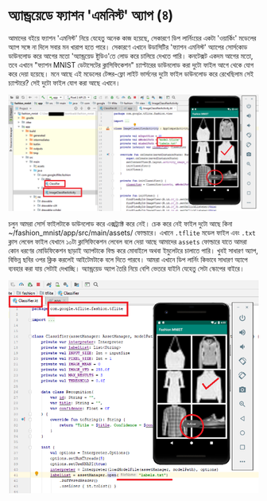 # অ্যান্ড্রয়েডে ফ্যাশন 'এমনিস্ট'  অ্যাপ \(৪\)

আমাদের বইয়ে ফ্যাশন 'এমনিস্ট' নিয়ে যেহেতু অনেক কাজ হয়েছে, সেকারণে ডিপ লার্নিংয়ের একটা 'ওয়ার্কিং' মডেলের অ্যাপ সঙ্গে না দিলে সবার মন খারাপ হতে পারে। সেকারণে এখানে উডাসিটির 'ফ্যাশন এমনিস্ট' অ্যাপের সোর্সকোড ডাউনলোড করে আগের মতো 'অ্যান্ড্রয়েড ষ্টুডিও'তে লোড করে চালিয়ে দেখতে পারি। কনটেক্সট একদম আগের মতো, তবে এখানে "ফ্যাশন MNIST ডেটাসেটের ক্লাসিফিকেশন" চ্যাপ্টারের ডাউনলোড করা দুটো ফাইল আগে থেকে যোগ করে দেয়া হয়েছে। মনে আছে এই মডেলের টেন্সর-ফ্লো লাইট ভার্সনের দুটো ফাইল ডাউনলোড করে রেখেছিলাম সেই চ্যাপ্টারে? সেই দুটো ফাইল যোগ করা আছে এখানে।

![&#x99A;&#x9BF;&#x9A4;&#x9CD;&#x9B0;&#x983; &#x9AB;&#x9CD;&#x9AF;&#x9BE;&#x9B6;&#x9A8; &#x98F;&#x9AE;&#x9A8;&#x9BF;&#x9B8;&#x9CD;&#x99F; &#x985;&#x9CD;&#x9AF;&#x9BE;&#x9AA; , &#x9AE;&#x9A1;&#x9C7;&#x9B2;&#x9C7;&#x9B0; &#x9AB;&#x9BE;&#x987;&#x9B2;&#x9A6;&#x9C1;&#x99F;&#x9CB; &#x9B8;&#x9B9; ](../.gitbook/assets/fashionapp1%20%282%29.png)

চলুন আমরা সোর্স ফাইলটাকে ডাউনলোড করে এক্সট্র্যাক্ট করে নেই। চেক করে নেই ফাইল দুটো আছে কিনা ~/fashion\_mnist/app/src/main/assets/ ফোল্ডারে।  এখানে `.tflite` মডেল ফাইল এবং `.txt` ক্লাস লেবেল ফাইল যেখানে ১০টা ক্লাসিফিকেশন লেবেল বলে দেয়া আছে  আমাদের `assets` ফোল্ডারে যাতে আমরা কোন ধরণের মোডিফিকেশন ছাড়াই অ্যাপটাকে বিল্ড করে মোবাইলে অথবা ইমুলেটরে চালাতে পারি। খুবই সাধারণ অ্যাপ, বিভিন্ন ছবির ওপর ক্লিক করলেই আইটেমটাকে বলে দিতে পারবে। আমরা এখানে ডিপ লার্নিং কিভাবে সাধারণ অ্যাপে ব্যবহার করা যায় সেটাই দেখাচ্ছি। অ্যান্ড্রয়েড অ্যাপ তৈরি নিয়ে বেশি ভেতরে যাইনি যেহেতু সেটা স্কোপের বাইরে।

![&#x99A;&#x9BF;&#x9A4;&#x9CD;&#x9B0;: &#x9AB;&#x9CD;&#x9AF;&#x9BE;&#x9B6;&#x9A8; &apos;&#x98F;&#x9AE;&#x9A8;&#x9BF;&#x9B8;&#x9CD;&#x99F;&apos; &#x985;&#x9CD;&#x9AF;&#x9BE;&#x9AA;, &#x995;&#x9CD;&#x9B2;&#x9BE;&#x9B8;&#x9BF;&#x9AB;&#x9BF;&#x995;&#x9C7;&#x9B6;&#x9A8; &#x9B2;&#x9C7;&#x9AC;&#x9C7;&#x9B2; &#x9AB;&#x9BE;&#x987;&#x9B2;&#x9B8;&#x9B9; ](../.gitbook/assets/fashion12.png)



